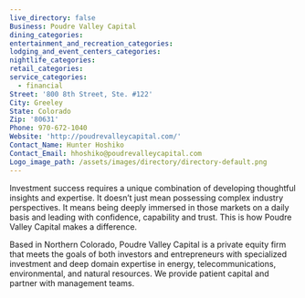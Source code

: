 ```yaml
---
live_directory: false
Business: Poudre Valley Capital
dining_categories:
entertainment_and_recreation_categories:
lodging_and_event_centers_categories:
nightlife_categories:
retail_categories:
service_categories:
  - financial
Street: '800 8th Street, Ste. #122'
City: Greeley
State: Colorado
Zip: '80631'
Phone: 970-672-1040
Website: 'http://poudrevalleycapital.com/'
Contact_Name: Hunter Hoshiko
Contact_Email: hhoshiko@poudrevalleycapital.com
Logo_image_path: /assets/images/directory/directory-default.png
---
```


Investment success requires a unique combination of developing thoughtful insights and expertise. It doesn’t just mean possessing complex industry perspectives. It means being deeply immersed in those markets on a daily basis and leading with confidence, capability and trust. This is how Poudre Valley Capital makes a difference.

Based in Northern Colorado, Poudre Valley Capital is a private equity firm that meets the goals of both investors and entrepreneurs with specialized investment and deep domain expertise in energy, telecommunications, environmental, and natural resources. We provide patient capital and partner with management teams.